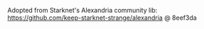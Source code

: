 
Adopted from Starknet's Alexandria community lib:
https://github.com/keep-starknet-strange/alexandria @ 8eef3da
